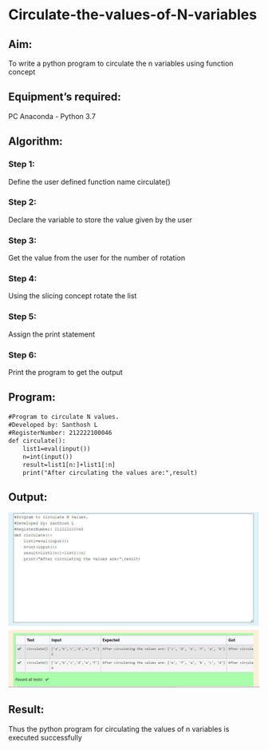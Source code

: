 # Circulate-the-values-of-N-variables
## Aim:
To write a python program to circulate the n variables using function concept
## Equipment’s required:
PC
Anaconda - Python 3.7
## Algorithm: 
### Step 1: 
Define the user defined function name circulate()
### Step 2: 
Declare the variable to store the value given by  the user 
### Step 3: 
Get the value from the user for the number of rotation
### Step 4: 
Using the slicing concept rotate the list

### Step 5: 
Assign the print statement 
### Step 6:
Print the program to get the output 

## Program:
```
#Program to circulate N values.
#Developed by: Santhosh L
#RegisterNumber: 212222100046
def circulate():
    list1=eval(input())
    n=int(input())
    result=list1[n:]+list1[:n]
    print("After circulating the values are:",result)
```
## Output:
![Circulate-the-values-of-N-variables](circulate.png)
## Result:
Thus the python program for circulating the values of n variables is executed successfully
